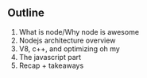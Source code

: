 ##  Outline

1. What is node/Why node is awesome
2. Nodejs architecture overview
3. V8, c++, and optimizing oh my
4. The javascript part
5. Recap + takeaways
